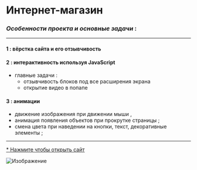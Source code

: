 # Интернет-магазин

### _Особенности проекта и основные задачи_ : 
***

#### 1 : вёрстка сайта и его отзывчивость
#### 2 : интерактивность используя JavaScript
* главные задачи :
  * отзывчивость блоков под все расширения экрана
  * открытие видео в попапе
#### 3 : анимации
* движение изображения при движении мыши , 
* анимация появления объектов при прокрутке страницы ;
* смена цвета при наведении на кнопки, текст, декоративные элементы ;

***

[* Нажмите чтобы открыть сайт](https://arinawebsite.github.io/kavarna/)

![Изображение](/img/kav.jpg)
